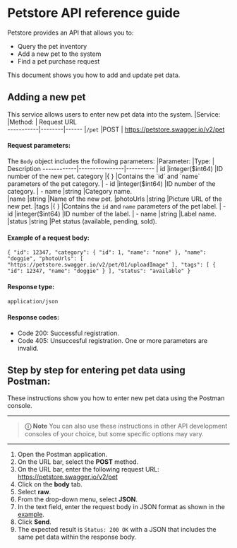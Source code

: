 # Petstore API reference guide
Petstore provides an API that allows you to:
- Query the pet inventory
- Add a new pet to the system
- Find a pet purchase request

This document shows you how to add and update pet data.

## Adding a new pet
This service allows users to enter new pet data into the system.
|Service: |Method: | Request URL                        
-----------|--------|------
|`/pet`    |POST    | https://petstore.swagger.io/v2/pet       
       
 #### Request parameters:
The `Body` object includes the following parameters:
|Parameter: |Type:           | Description
------------|----------------|----------
|  id       |integer($int64) |ID number of the new pet. 
category    |{ }             |Contains the `id` and `name` parameters of the pet category.            
|  - id     |integer($int64) |ID number of the category.
|  - name   |string          |Category name.     
|name       |string          |Name of the new pet.
|photoUrls  |string          |Picture URL of the new pet.
|tags       |{ }             |Contains the `id` and `name` parameters of the pet label.
|  - id     |integer($int64) |ID number of the label.
|  - name   |string          |Label name.    
|status     |string          |Pet status (available, pending, sold).

#### Example of a request body:
`{
    "id": 12347,
    "category": {
        "id": 1,
        "name": "none"
    },
    "name": "doggie",
    "photoUrls": [
        "https://petstore.swagger.io/v2/pet/01/uploadImage"
    ],
    "tags": [
        {
            "id": 12347,
            "name": "doggie"
        }
    ],
    "status": "available"
}`
 #### Response type:
 `application/json`
 #### Response codes:
- Code 200: Successful registration.
- Code 405: Unsuccesful registration. One or more parameters are invalid.
 
## Step by step for entering pet data using Postman:
These instructions show you how to enter new pet data using the Postman console.
___
> **&#9432;** **Note** You can also use these instructions in other API development consoles of your choice, but some specific options may vary.
___
1. Open the Postman application.
2. On the URL bar, select the **POST** method.
3. On the URL bar, enter the following request URL: https://petstore.swagger.io/v2/pet
4. Click on the **body** tab.
5. Select **raw**.
6. From the drop-down menu, select **JSON**.
7. In the text field, enter the request body in JSON format as shown in the [example](#example-of-a-request-body).
8. Click **Send**.
9. The expected result is `Status: 200 OK` with a JSON that includes the same pet data within the response body.
